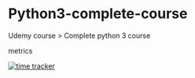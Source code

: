 # Python3-complete-course
Udemy course > Complete python 3 course

metrics

[![time tracker](https://wakatime.com/badge/github/1kevinson/Python3-complete-course.svg)](https://wakatime.com/badge/github/1kevinson/Python3-complete-course)
